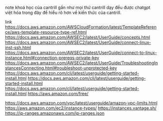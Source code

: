 note khoá học của cantrill
gần như mọi thứ cantrill dạy đều được chatgpt việt hóa trong đây để hiểu rõ hơn về kiến thức của cantrill.

link
https://docs.aws.amazon.com/AWSCloudFormation/latest/TemplateReference/aws-template-resource-type-ref.html
https://docs.aws.amazon.com/AWSEC2/latest/UserGuide/concepts.html
https://docs.aws.amazon.com/AWSEC2/latest/UserGuide/connect-linux-inst-ssh.html
https://docs.aws.amazon.com/AWSEC2/latest/UserGuide/connect-to-linux-instance.html#connection-prereqs-private-key
https://docs.aws.amazon.com/AWSEC2/latest/UserGuide/TroubleshootingInstancesConnecting.html#troubleshoot-unprotected-key
https://docs.aws.amazon.com/cli/latest/userguide/getting-started-install.html
https://docs.aws.amazon.com/cli/latest/userguide/getting-started-install.html
https://docs.aws.amazon.com/cli/latest/userguide/getting-started-install.html
https://aws.amazon.com/free/

https://docs.aws.amazon.com/vpc/latest/userguide/amazon-vpc-limits.html
https://aws.amazon.com/ec2/instance-types/
https://instances.vantage.sh/
https://ip-ranges.amazonaws.com/ip-ranges.json
